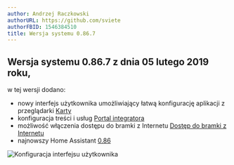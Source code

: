 ```yaml
---
author: Andrzej Raczkowski
authorURL: https://github.com/sviete
authorFBID: 1546384510
title: Wersja systemu 0.86.7  
---
```


## Wersja systemu 0.86.7 z dnia 05 lutego 2019 roku,

w tej wersji dodano:
- nowy interfejs użytkownika umożliwiający łatwą konfigurację aplikacji z przeglądarki [Karty](/AIS-docs/docs/en/ais_app_cards.html)
- konfiguracja treści i usług [Portal integratora](/AIS-docs/docs/en/ais_dom_cloud_index.html)
- możliwość włączenia dostępu do bramki z Internetu [Dostęp do bramki z Internetu](/AIS-docs/docs/en/ais_bramka_remote_www_index.html)
- najnowszy Home Assistant <a href="https://www.home-assistant.io/blog/2019/01/23/release-86/" target="_blank">0.86</a>


![Konfiguracja interfejsu użytkownika](/AIS-docs/img/en/frontend/frontend-card-edit.png)
